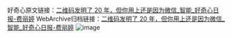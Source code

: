 好奇心原文链接：[二维码发明了 20 年，但你用上还是因为微信_智能_好奇心日报-费丽婷](https://www.qdaily.com/articles/4357.html)
WebArchive归档链接：[二维码发明了 20 年，但你用上还是因为微信_智能_好奇心日报-费丽婷](http://web.archive.org/web/20190623154427/https://www.qdaily.com/articles/4357.html)
![image](http://ww3.sinaimg.cn/large/007d5XDply1g3vflyuo63j30u02vs4qp)